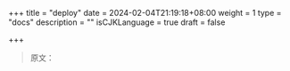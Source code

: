 +++
title = "deploy"
date = 2024-02-04T21:19:18+08:00
weight = 1
type = "docs"
description = ""
isCJKLanguage = true
draft = false

+++

> 原文：
